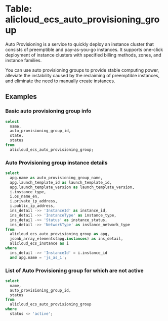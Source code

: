# Table: alicloud_ecs_auto_provisioning_group

Auto Provisioning is a service to quickly deploy an instance cluster that consists of preemptible and pay-as-you-go instances. It supports one-click deployment of instance clusters with specified billing methods, zones, and instance families.

You can use auto provisioning groups to provide stable computing power, alleviate the instability caused by the reclaiming of preemptible instances, and eliminate the need to manually create instances.

## Examples

### Basic auto provisioning group info

```sql
select
  name,
  auto_provisioning_group_id,
  state,
  status
from
  alicloud_ecs_auto_provisioning_group;
```

### Auto Provisioning group instance details

```sql
select
  apg.name as auto_provisioning_group_name,
  apg.launch_template_id as launch_template_id,
  apg.launch_template_version as launch_template_version,
  i.instance_type,
  i.os_name_en,
  i.private_ip_address,
  i.public_ip_address,
  ins_detail ->> 'InstanceId' as instance_id,
  ins_detail ->> 'InstanceType' as instance_type,
  ins_detail ->> 'Status' as instance_status,
  ins_detail ->> 'NetworkType' as instance_network_type
from
  alicloud_ecs_auto_provisioning_group as apg,
  jsonb_array_elements(apg.instances) as ins_detail,
  alicloud_ecs_instance as i
where
  ins_detail ->> 'InstanceId' = i.instance_id
  and apg.name = 'js_as_1';
```

### List of Auto Provisioning group for which are not active

```sql
select
  name,
  auto_provisioning_group_id,
  status
from
  alicloud_ecs_auto_provisioning_group
where
  status <> 'active';
```
